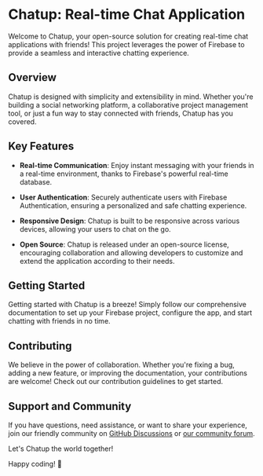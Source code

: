 # Chatup: Real-time Chat Application

Welcome to Chatup, your open-source solution for creating real-time chat applications with friends! This project leverages the power of Firebase to provide a seamless and interactive chatting experience.

## Overview

Chatup is designed with simplicity and extensibility in mind. Whether you're building a social networking platform, a collaborative project management tool, or just a fun way to stay connected with friends, Chatup has you covered.

## Key Features

- **Real-time Communication**: Enjoy instant messaging with your friends in a real-time environment, thanks to Firebase's powerful real-time database.

- **User Authentication**: Securely authenticate users with Firebase Authentication, ensuring a personalized and safe chatting experience.

- **Responsive Design**: Chatup is built to be responsive across various devices, allowing your users to chat on the go.

- **Open Source**: Chatup is released under an open-source license, encouraging collaboration and allowing developers to customize and extend the application according to their needs.

## Getting Started

Getting started with Chatup is a breeze! Simply follow our comprehensive documentation to set up your Firebase project, configure the app, and start chatting with friends in no time.

## Contributing

We believe in the power of collaboration. Whether you're fixing a bug, adding a new feature, or improving the documentation, your contributions are welcome! Check out our contribution guidelines to get started.

## Support and Community

If you have questions, need assistance, or want to share your experience, join our friendly community on [GitHub Discussions](link-to-discussions) or [our community forum](link-to-forum).

Let's Chatup the world together!

Happy coding! 🚀

